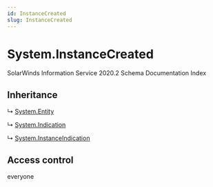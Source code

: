 ```yaml
---
id: InstanceCreated
slug: InstanceCreated
---
```


# System.InstanceCreated

SolarWinds Information Service 2020.2 Schema Documentation Index

## Inheritance

↳ [System.Entity](./../System/Entity)

↳ [System.Indication](./../System/Indication)

↳ [System.InstanceIndication](./../System/InstanceIndication)

## Access control

everyone

